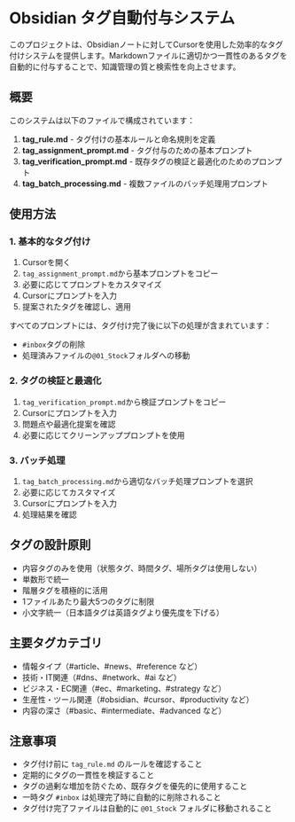 # Obsidian タグ自動付与システム

このプロジェクトは、Obsidianノートに対してCursorを使用した効率的なタグ付けシステムを提供します。Markdownファイルに適切かつ一貫性のあるタグを自動的に付与することで、知識管理の質と検索性を向上させます。

## 概要

このシステムは以下のファイルで構成されています：

1. **tag_rule.md** - タグ付けの基本ルールと命名規則を定義
2. **tag_assignment_prompt.md** - タグ付与のための基本プロンプト
3. **tag_verification_prompt.md** - 既存タグの検証と最適化のためのプロンプト
4. **tag_batch_processing.md** - 複数ファイルのバッチ処理用プロンプト

## 使用方法

### 1. 基本的なタグ付け

1. Cursorを開く
2. `tag_assignment_prompt.md`から基本プロンプトをコピー
3. 必要に応じてプロンプトをカスタマイズ
4. Cursorにプロンプトを入力
5. 提案されたタグを確認し、適用

すべてのプロンプトには、タグ付け完了後に以下の処理が含まれています：
- `#inbox`タグの削除
- 処理済みファイルの`@01_Stock`フォルダへの移動

### 2. タグの検証と最適化

1. `tag_verification_prompt.md`から検証プロンプトをコピー
2. Cursorにプロンプトを入力
3. 問題点や最適化提案を確認
4. 必要に応じてクリーンアッププロンプトを使用

### 3. バッチ処理

1. `tag_batch_processing.md`から適切なバッチ処理プロンプトを選択
2. 必要に応じてカスタマイズ
3. Cursorにプロンプトを入力
4. 処理結果を確認

## タグの設計原則

- 内容タグのみを使用（状態タグ、時間タグ、場所タグは使用しない）
- 単数形で統一
- 階層タグを積極的に活用
- 1ファイルあたり最大5つのタグに制限
- 小文字統一（日本語タグは英語タグより優先度を下げる）

## 主要タグカテゴリ

- 情報タイプ（#article、#news、#reference など）
- 技術・IT関連（#dns、#network、#ai など）
- ビジネス・EC関連（#ec、#marketing、#strategy など）
- 生産性・ツール関連（#obsidian、#cursor、#productivity など）
- 内容の深さ（#basic、#intermediate、#advanced など）

## 注意事項

- タグ付け前に `tag_rule.md` のルールを確認すること
- 定期的にタグの一貫性を検証すること
- タグの過剰な増加を防ぐため、既存タグを優先的に使用すること
- 一時タグ `#inbox` は処理完了時に自動的に削除されること
- タグ付け完了ファイルは自動的に `@01_Stock` フォルダに移動されること 